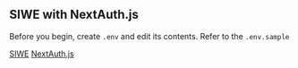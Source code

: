 ## SIWE with NextAuth.js

Before you begin, create `.env` and edit its contents.
Refer to the `.env.sample`

[SIWE](https://login.xyz/)
[NextAuth.js](https://next-auth.js.org/)
